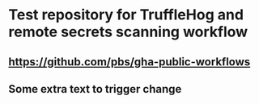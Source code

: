 # Test repository for TruffleHog and remote secrets scanning workflow
## https://github.com/pbs/gha-public-workflows

## Some extra text to trigger change
